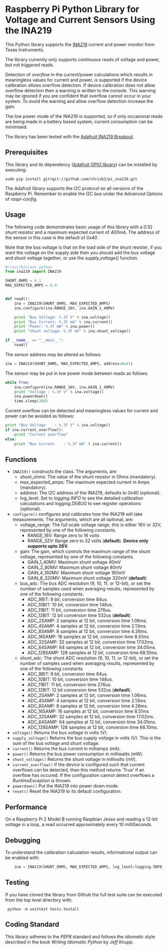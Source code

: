 # Raspberry Pi Python Library for Voltage and Current Sensors Using the INA219

This Python library supports the [INA219](http://www.ti.com/lit/ds/symlink/ina219.pdf) 
current and power monitor from Texas Instruments.

The library currently only supports _continuous_ reads of voltage and 
power, but not _triggered_ reads.

Detection of _overflow_ in the current/power calculations which results
in meaningless values for current and power, is supported if the device
calibration allows overflow detection. If device calibration
does not allow overflow detection then a warning is written to the 
console. This warning may be ignored if you are confident that overflow
cannot occur in your system. To avoid the warning and allow overflow
detection increase the gain.

The low power mode of the INA219 is supported, so if only occasional 
reads are being made in a battery based system, current consumption can 
be minimised.

The library has been tested with the 
[Adafruit INA219 Breakout](https://www.adafruit.com/products/904).

## Prerequisites

This library and its dependency 
([Adafruit GPIO library](https://github.com/adafruit/Adafruit_Python_GPIO)) 
can be installed by executing:

```shell
sudo pip install git+git://github.com/chrisb2/pi_ina219.git
```

The Adafruit library supports the I2C protocol on all versions of the 
Raspberry Pi. Remember to enable the I2C bus under the *Advanced Options* 
of *raspi-config*.

## Usage

The following code demonstrates basic usage of this library with a 
0.1&Omega; shunt resistor and a maximum expected current of _400mA_. 
The address of the sensor in this case is the default of _0x40_.

Note that the bus voltage is that on the load side of the shunt resister, 
if you want the voltage on the supply side then you should add the bus
voltage and shunt voltage together, or use the *supply_voltage()* 
function.

```python
#!/usr/bin/env python
from ina219 import INA219

SHUNT_OHMS = 0.1
MAX_EXPECTED_AMPS = 0.4


def read():
    ina = INA219(SHUNT_OHMS, MAX_EXPECTED_AMPS)
    ina.configure(ina.RANGE_16V, ina.GAIN_1_40MV)

    print "Bus Voltage: %.3f V" % ina.voltage()
    print "Bus Current: %.3f mA" % ina.current()
    print "Power: %.3f mW" % ina.power()
    print "Shunt voltage: %.3f mV" % ina.shunt_voltage()

if __name__ == "__main__":
    read()
```

The sensor address may be altered as follows:

```python
ina = INA219(SHUNT_OHMS, MAX_EXPECTED_AMPS, address=0x41)
```

The sensor may be put in low power mode between reads as follows:

```python
while True:
    ina.configure(ina.RANGE_16V, ina.GAIN_1_40MV)
    print "Voltage : %.3f V" % ina.voltage()
    ina.powerdown()
    time.sleep(300)
```

Current overflow can be detected and meaningless values for current and 
power can be avoided as follows:

```python
print "Bus Voltage    : %.3f V" % ina.voltage()
if ina.current_overflow():
    print "Current overflow"
else:
    print "Bus Current    : %.3f mA" % ina.current()
```

## Functions

* `INA219()` constructs the class.
The arguments, are:
    * shunt_ohms: The value of the shunt resistor in Ohms (mandatory).
    * max_expected_amps: The maximum expected current in Amps (mandatory).
    * address: The I2C address of the INA219, defaults to *0x40* (optional).
    * log_level: Set to _logging.INFO_ to see the detailed calibration 
    calculations and _logging.DEBUG_ to see register operations (optional).
* `configure()` configures and calibrates how the INA219 will take measurements.
The arguments, which are all optional, are:
    * voltage_range: The full scale voltage range, this is either 16V or 32V, 
    represented by one of the following constants.
        * RANGE_16V: Range zero to 16 volts
        * RANGE_32V: Range zero to 32 volts (**default**). **Device only supports upto 26V.**
    * gain: The gain, which controls the maximum range of the shunt voltage, represented by one of the following constants. 
        * GAIN_1_40MV: Maximum shunt voltage 40mV
        * GAIN_2_80MV: Maximum shunt voltage 80mV
        * GAIN_4_160MV: Maximum shunt voltage 160mV
        * GAIN_8_320MV: Maximum shunt voltage 320mV (**default**)
    * bus_adc: The bus ADC resolution (9, 10, 11, or 12-bit), or
        set the number of samples used when averaging results, represented by
        one of the following constants.
        * ADC_9BIT: 9 bit, conversion time 84us.
        * ADC_10BIT: 10 bit, conversion time 148us.
        * ADC_11BIT: 11 bit, conversion time 276us.
        * ADC_12BIT: 12 bit conversion time 532us (**default**).
        * ADC_2SAMP: 2 samples at 12 bit, conversion time 1.06ms.
        * ADC_4SAMP: 4 samples at 12 bit, conversion time 2.13ms.
        * ADC_8SAMP: 8 samples at 12 bit, conversion time 4.26ms.
        * ADC_16SAMP: 16 samples at 12 bit, conversion time 8.51ms
        * ADC_32SAMP: 32 samples at 12 bit, conversion time 17.02ms.
        * ADC_64SAMP: 64 samples at 12 bit, conversion time 34.05ms.
        * ADC_128SAMP: 128 samples at 12 bit, conversion time 68.10ms.
    * shunt_adc: The shunt ADC resolution (9, 10, 11, or 12-bit), or
        set the number of samples used when averaging results, represented by
        one of the following constants.
        * ADC_9BIT: 9 bit, conversion time 84us.
        * ADC_10BIT: 10 bit, conversion time 148us.
        * ADC_11BIT: 11 bit, conversion time 276us.
        * ADC_12BIT: 12 bit conversion time 532us (**default**).
        * ADC_2SAMP: 2 samples at 12 bit, conversion time 1.06ms.
        * ADC_4SAMP: 4 samples at 12 bit, conversion time 2.13ms.
        * ADC_8SAMP: 8 samples at 12 bit, conversion time 4.26ms.
        * ADC_16SAMP: 16 samples at 12 bit, conversion time 8.51ms
        * ADC_32SAMP: 32 samples at 12 bit, conversion time 17.02ms.
        * ADC_64SAMP: 64 samples at 12 bit, conversion time 34.05ms.
        * ADC_128SAMP: 128 samples at 12 bit, conversion time 68.10ms.
* `voltage()` Returns the bus voltage in volts (V).
* `supply_voltage()` Returns the bus supply voltage in volts (V). This 
    is the sum of the bus voltage and shunt voltage.
* `current()` Returns the bus current in milliamps (mA).
* `power()` Returns the bus power consumption in milliwatts (mW).
* `shunt_voltage()` Returns the shunt voltage in millivolts (mV).
* `current_overflow()` If the device is configured such that current
overflows can be detected, then this method returns 'True' if an overflow
has occured. If the configuration cannot detect overflows a
_RuntimeException_ is thrown.
* `powerdown()` Put the INA219 into power down mode.
* `reset()` Reset the INA219 to its default configuration.

## Performance

On a Raspberry Pi 2 Model B running Raspbian Jesse and reading a 12-bit
voltage in a loop, a read occurred approximately every 10 milliSeconds.

## Debugging

To understand the calibration calculation results, informational output
can be enabled with:

```python
    ina = INA219(SHUNT_OHMS, MAX_EXPECTED_AMPS, log_level=logging.INFO)
```

## Testing

If you have cloned the library from Github the full test suite can be 
executed from the top level directory with:

```shell
 python -m unittest tests.testall
```

## Coding Standard

This library adheres to the *PEP8* standard and follows the *idiomatic* 
style described in the book *Writing Idiomatic Python* by *Jeff Knupp*.

